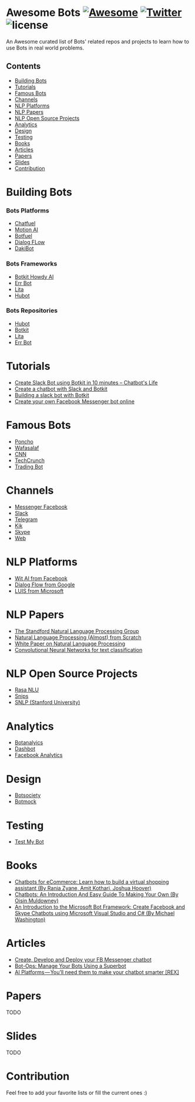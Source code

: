 # Awesome Bots [![Awesome](https://cdn.rawgit.com/sindresorhus/awesome/d7305f38d29fed78fa85652e3a63e154dd8e8829/media/badge.svg)](https://github.com/sindresorhus/awesome) [![Twitter](https://img.shields.io/badge/follow-twitter-55acee.svg?style=flat-square)](https://twitter.com/raniazy) ![license](https://img.shields.io/github/license/mashape/apistatus.svg)


An Awesome curated list of Bots' related repos and projects to learn how to use Bots in real world problems. 

## Contents

- [Building Bots](#building-bots)
- [Tutorials](#tutorials)
- [Famous Bots](#famous-bots)
- [Channels](#channels)
- [NLP Platforms](#nlp-platforms)
- [NLP Papers](#nlp-papers)
- [NLP Open Source Projects](#nlp-open-source-projects)
- [Analytics](#analytics)
- [Design](#design)
- [Testing](#testing)
- [Books](#books)
- [Articles](#articles)
- [Papers](#papers)
- [Slides](#slides)
- [Contribution](#contribution)

# Building Bots

### Bots Platforms

- [Chatfuel](https://chatfuel.com)
- [Motion AI](http://www.motion.ai/)
- [Botfuel](https://www.botfuel.io/en)
- [Dialog FLow](https://dialogflow.com/)
- [DakiBot](https://www.dakibot.com/)


### Bots Frameworks

- [Botkit Howdy AI](https://howdy.ai/)
- [Err Bot](http://errbot.io/en/latest/)
- [Lita](https://www.lita.io/)
- [Hubot](https://hubot.github.com/)

### Bots Repositories

- [Hubot](https://github.com/hubotio)
- [Botkit](https://github.com/howdyai/botkit)
- [Lita](https://github.com/litaio/lita)
- [Err Bot](https://github.com/errbotio/errbot)

# Tutorials
- [Create Slack Bot using Botkit in 10 minutes – Chatbot's Life](https://chatbotslife.com/create-slack-bot-using-botkit-in-10-minutes-332956d6177d)
- [Create a chatbot with Slack and Botkit](http://altitudelabs.com/blog/create-a-slackbot-using-botkit/)
- [Building a slack bot with Botkit](https://github.com/Raniazy/tuto_slack_botkit_chatbot)
- [Create your own Facebook Messenger bot online](https://github.com/Raniazy/messenger-facebook-bot-gupshup)

# Famous Bots

- [Poncho](https://www.messenger.com/t/hiponcho)
- [Wafasalaf](https://www.messenger.com/t/wafasalaf)
- [CNN]()
- [TechCrunch](https://www.messenger.com/t/8062627951)
- [Trading Bot](https://www.messenger.com/t/TheTradingBot)

# Channels

- [Messenger Facebook](https://www.messenger.com)
- [Slack](https://www.slack.com)
- [Telegram](https://telegram.org/)
- [Kik](https://www.kik.com)
- [Skype](https://www.skype.com)
- [Web]()


# NLP Platforms

- [Wit AI from Facebook](https://wit.ai/)
- [Dialog Flow from Google](https://dialogflow.com)
- [LUIS from Microsoft](https://www.luis.ai/)

# NLP Papers

- [The Standford Natural Language Processing Group](https://nlp.stanford.edu/pubs/)
- [Natural Language Processing (Almost) from Scratch](http://www.jmlr.org/papers/volume12/collobert11a/collobert11a.pdf)
- [White Paper on Natural Language Processing](http://www.aclweb.org/anthology/H89-2078)
- [Convolutional Neural Networks for text classification](https://arxiv.org/pdf/1408.5882v2.pdf)

# NLP Open Source Projects

- [Rasa NLU](https://github.com/RasaHQ/rasa_nlu)
- [Snips](https://github.com/snipsco)
- [SNLP (Stanford University)](https://nlp.stanford.edu/software/)

# Analytics

- [Botanalyics](https://botanalytics.co/)
- [Dashbot](https://www.dashbot.io/)
- [Facebook Analytics](https://analytics.facebook.com/)

# Design

- [Botsociety](https://botsociety.io/)
- [Botmock](https://botmock.com/)

# Testing

- [Test My Bot](https://testmybot.com/)

# Books

- [Chatbots for eCommerce: Learn how to build a virtual shopping assistant (By Rania Zyane, Amit Kothari, Joshua Hoover)](https://www.amazon.com/gp/product/B0714LD3H2/ref=as_li_qf_sp_asin_il_tl?ie=UTF8&tag=botsfloor0d-20&camp=1789&creative=9325&linkCode=as2&creativeASIN=B0714LD3H2&linkId=1e52a64c2035320e04cd6c1e246e5b84)
- [Chatbots: An Introduction And Easy Guide To Making Your Own (By Oisin Muldowney)](https://www.amazon.com/gp/product/1999834801/ref=as_li_qf_sp_asin_il_tl?ie=UTF8&tag=botsfloor0d-20&camp=1789&creative=9325&linkCode=as2&creativeASIN=1999834801&linkId=f484afb09a1cea18a36964fdacc501ae)
- [An Introduction to the Microsoft Bot Framework: Create Facebook and Skype Chatbots using Microsoft Visual Studio and C# (By Michael Washington)](https://www.amazon.com/gp/product/1539963020/ref=as_li_qf_sp_asin_il_tl?ie=UTF8&tag=botsfloor0d-20&camp=1789&creative=9325&linkCode=as2&creativeASIN=1539963020&linkId=194360dfa510cf062818b41379e7d475)

# Articles

- [Create, Develop and Deploy your FB Messenger chatbot](https://chatbotsmagazine.com/create-develop-and-deploy-your-fb-messenger-chatbot-974f6f65ad82)
- [Bot-Ops: Manage Your Bots Using a Superbot](https://chatbotsmagazine.com/botops-manage-your-bots-using-a-superbot-82cf24f2a3c1)
- [AI Platforms — You’ll need them to make your chatbot smarter [REX]](https://chatbotsmagazine.com/ai-platforms-youll-need-them-to-make-your-chatbots-smarter-rex-a884e1fea1ea)
# Papers

TODO

# Slides

TODO

# Contribution

Feel free to add your favorite lists or fill the current ones :) 
